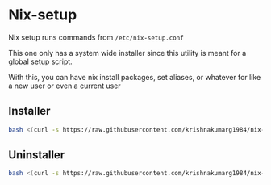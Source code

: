 # Nix-setup

Nix setup runs commands from `/etc/nix-setup.conf`

This one only has a system wide installer since this utility is meant for a global setup script.

With this, you can have nix install packages, set aliases, or whatever for like a new user or even a current user

## Installer

```bash
bash <(curl -s https://raw.githubusercontent.com/krishnakumarg1984/nix-portable-utils/main/nix-setup/nix-setup-system-wide-installer.sh)
```
## Uninstaller

```bash
bash <(curl -s https://raw.githubusercontent.com/krishnakumarg1984/nix-portable-utils/main/nix-setup/nix-setup-system-wide-uninstaller.sh)
```

